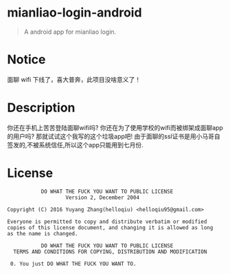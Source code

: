 # mianliao-login-android
> A android app for mianliao login.  

# Notice
面聊 wifi 下线了，喜大普奔，此项目没啥意义了！
# Description
你还在手机上苦苦登陆面聊wifi吗? 你还在为了使用学校的wifi而被绑架成面聊app的用户吗?
那就试试这个我写的这个垃圾app吧!
由于面聊的ssl证书是用小马哥自签发的,不被系统信任,所以这个app只能用到七月份.

# License  
```  
           DO WHAT THE FUCK YOU WANT TO PUBLIC LICENSE
                   Version 2, December 2004

Copyright (C) 2016 Yuyang Zhang(helloqiu) <helloqiu95@gmail.com>

Everyone is permitted to copy and distribute verbatim or modified
copies of this license document, and changing it is allowed as long
as the name is changed.

           DO WHAT THE FUCK YOU WANT TO PUBLIC LICENSE
  TERMS AND CONDITIONS FOR COPYING, DISTRIBUTION AND MODIFICATION

 0. You just DO WHAT THE FUCK YOU WANT TO.
```
